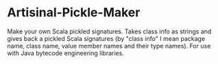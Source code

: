 Artisinal-Pickle-Maker
======================

Make your own Scala pickled signatures. Takes class info as strings and gives back a pickled Scala signatures (by "class info" I mean package name, class name, value member names and their type names). For use with Java bytecode engineering libraries. 
